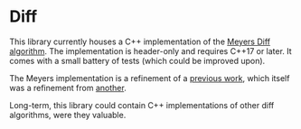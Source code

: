 # Diff

This library currently houses a C++ implementation of the [Meyers Diff algorithm](http://www.xmailserver.org/diff2.pdf). The implementation is header-only and requires C++17 or later. It comes with a small battery of tests (which could be improved upon).

The Meyers implementation is a refinement of a [previous work](https://github.com/gritzko/myers-diff), which itself was a refinement from [another](https://github.com/google/diff-match-patch).

Long-term, this library could contain C++ implementations of other diff algorithms, were they valuable.
